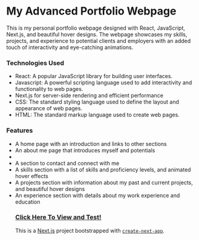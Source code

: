 <h1>My Advanced Portfolio Webpage</h1>

<p>This is my personal portfolio webpage designed with React, JavaScript, Next.js, and beautiful hover designs. The webpage showcases my skills, projects, and experience to potential clients and employers with an added touch of interactivity and eye-catching animations.</p>
<h3>Technologies Used</h3>
<ul> 
<li>React: A popular JavaScript library for building user interfaces.</>
<li>Javascript: A powerful scripting language used to add interactivity and functionality to web pages.</li>
<li>Next.js for server-side rendering and efficient performance</li>
<li>CSS: The standard styling language used to define the layout and appearance of web pages.</li>
<li>HTML: The standard markup language used to create web pages.</li>
</ul>
<h3>Features</h3>
<ul>
<li>A home page with an introduction and links to other sections</li>
<li>An about me page that introduces myself and potentials<li>
<li>A section to contact and connect with me</li>
<li>A skills section with a list of skills and proficiency levels, and animated hover effects</li>
<li>A projects section with information about my past and current projects, and beautiful hover designs</li>
<li>An experience section with details about my work experience and education</li>

<h3><a href="https://victorovs-portfolio.netlify.app/">Click Here To View and Test!</a></h3>






This is a [Next.js](https://nextjs.org/) project bootstrapped with [`create-next-app`](https://github.com/vercel/next.js/tree/canary/packages/create-next-app).

